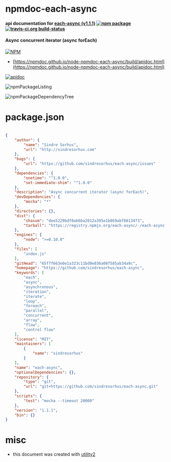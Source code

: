 # npmdoc-each-async

#### api documentation for  [each-async (v1.1.1)](https://github.com/sindresorhus/each-async)  [![npm package](https://img.shields.io/npm/v/npmdoc-each-async.svg?style=flat-square)](https://www.npmjs.org/package/npmdoc-each-async) [![travis-ci.org build-status](https://api.travis-ci.org/npmdoc/node-npmdoc-each-async.svg)](https://travis-ci.org/npmdoc/node-npmdoc-each-async)

#### Async concurrent iterator (async forEach)

[![NPM](https://nodei.co/npm/each-async.png?downloads=true&downloadRank=true&stars=true)](https://www.npmjs.com/package/each-async)

- [https://npmdoc.github.io/node-npmdoc-each-async/build/apidoc.html](https://npmdoc.github.io/node-npmdoc-each-async/build/apidoc.html)

[![apidoc](https://npmdoc.github.io/node-npmdoc-each-async/build/screenCapture.buildCi.browser.%252Ftmp%252Fbuild%252Fapidoc.html.png)](https://npmdoc.github.io/node-npmdoc-each-async/build/apidoc.html)

![npmPackageListing](https://npmdoc.github.io/node-npmdoc-each-async/build/screenCapture.npmPackageListing.svg)

![npmPackageDependencyTree](https://npmdoc.github.io/node-npmdoc-each-async/build/screenCapture.npmPackageDependencyTree.svg)



# package.json

```json

{
    "author": {
        "name": "Sindre Sorhus",
        "url": "http://sindresorhus.com"
    },
    "bugs": {
        "url": "https://github.com/sindresorhus/each-async/issues"
    },
    "dependencies": {
        "onetime": "^1.0.0",
        "set-immediate-shim": "^1.0.0"
    },
    "description": "Async concurrent iterator (async forEach)",
    "devDependencies": {
        "mocha": "*"
    },
    "directories": {},
    "dist": {
        "shasum": "dee5229bdf0ab6ba2012a395e1b869abf8813473",
        "tarball": "https://registry.npmjs.org/each-async/-/each-async-1.1.1.tgz"
    },
    "engines": {
        "node": ">=0.10.0"
    },
    "files": [
        "index.js"
    ],
    "gitHead": "65f7f663e0e1a323c11bd0e036a08f585ab34a9c",
    "homepage": "https://github.com/sindresorhus/each-async",
    "keywords": [
        "each",
        "async",
        "asynchronous",
        "iteration",
        "iterate",
        "loop",
        "foreach",
        "parallel",
        "concurrent",
        "array",
        "flow",
        "control flow"
    ],
    "license": "MIT",
    "maintainers": [
        {
            "name": "sindresorhus"
        }
    ],
    "name": "each-async",
    "optionalDependencies": {},
    "repository": {
        "type": "git",
        "url": "git+https://github.com/sindresorhus/each-async.git"
    },
    "scripts": {
        "test": "mocha --timeout 20000"
    },
    "version": "1.1.1",
    "bin": {}
}
```



# misc
- this document was created with [utility2](https://github.com/kaizhu256/node-utility2)
